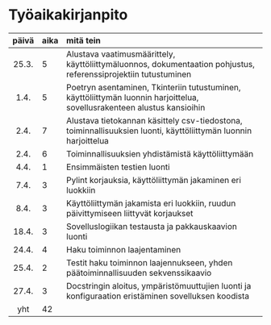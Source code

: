 # Työaikakirjanpito

| päivä | aika | mitä tein  |
| :----:|:-----| :-----|
| 25.3. | 5    | Alustava vaatimusmäärittely, käyttöliittymäluonnos, dokumentaation pohjustus, referenssiprojektiin tutustuminen  |
| 1.4.  | 5    | Poetryn asentaminen, Tkinteriin tutustuminen, käyttöliittymän luonnin harjoittelua, sovellusrakenteen alustus kansioihin  |
| 2.4.  | 7    | Alustava tietokannan käsittely csv-tiedostona, toiminnallisuuksien luonti, käyttöliittymän luonnin harjoittelua  |
| 2.4.  | 6    | Toiminnallisuuksien yhdistämistä käyttöliittymään  |
| 4.4.  | 1    | Ensimmäisten testien luonti  |
| 7.4.  | 3    | Pylint korjauksia, käyttöliittymän jakaminen eri luokkiin |
| 8.4.  | 3    | Käyttöliittymän jakamista eri luokkiin, ruudun päivittymiseen liittyvät korjaukset  |
| 18.4.  | 3    | Sovelluslogiikan testausta ja pakkauskaavion luonti  |
| 24.4.  | 4    | Haku toiminnon laajentaminen  |
| 25.4.  | 2    | Testit haku toiminnon laajennukseen, yhden päätoiminnallisuuden sekvenssikaavio  | 
| 27.4.  | 3    | Docstringin aloitus, ympäristömuuttujien luonti ja konfiguraation eristäminen sovelluksen koodista  |  
| yht   | 42   | | 
